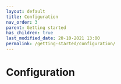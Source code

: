 ```yaml
---
layout: default
title: Configuration
nav_order: 3
parent: Getting started
has_children: true
last_modified_date: 20-10-2021 13:00
permalink: /getting-started/configuration/
---
```


# Configuration